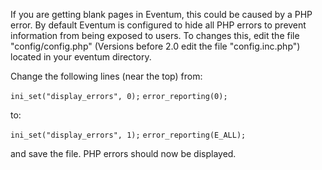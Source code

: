 If you are getting blank pages in Eventum, this could be caused by a PHP
error. By default Eventum is configured to hide all PHP errors to
prevent information from being exposed to users. To changes this, edit
the file "config/config.php" (Versions before 2.0 edit the file
"config.inc.php") located in your eventum directory.

Change the following lines (near the top) from:

`ini_set("display_errors", 0);`
`error_reporting(0);`

to:

`ini_set("display_errors", 1);`
`error_reporting(E_ALL);`

and save the file. PHP errors should now be displayed.